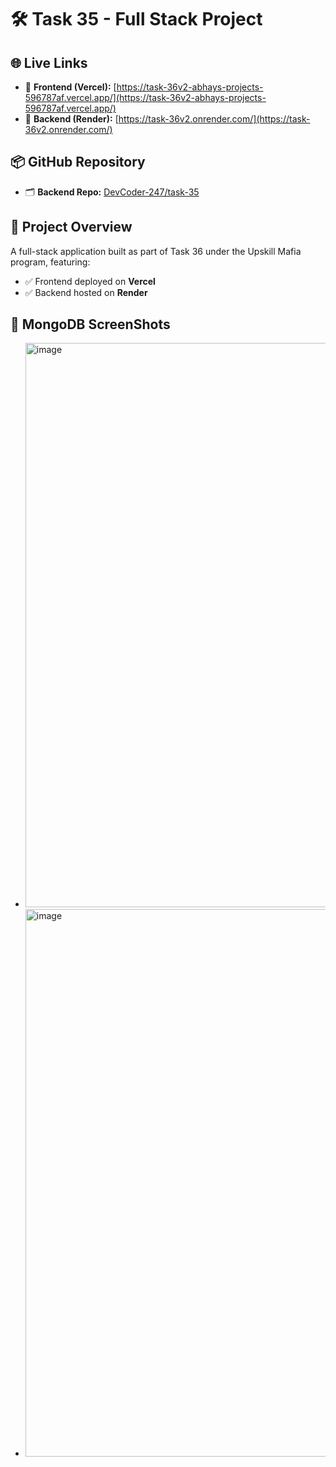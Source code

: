 # 🛠️ Task 35 - Full Stack Project

## 🌐 Live Links

- 🔗 **Frontend (Vercel):** [https://task-36v2-abhays-projects-596787af.vercel.app/](https://task-36v2-abhays-projects-596787af.vercel.app/)
- 🔗 **Backend (Render):** [https://task-36v2.onrender.com/](https://task-36v2.onrender.com/)

## 📦 GitHub Repository

- 🗂️ **Backend Repo:** [DevCoder-247/task-35](https://github.com/DevCoder-247/task-36v2)

## 📑 Project Overview

A full-stack application built as part of Task 36 under the Upskill Mafia program, featuring:

- ✅ Frontend deployed on **Vercel**
- ✅ Backend hosted on **Render**

## 📑 MongoDB ScreenShots
- <img width="1907" height="903" alt="image" src="https://github.com/user-attachments/assets/f9fbe05b-1501-4708-87fa-e7f8cd2d00b0" />
- <img width="1932" height="876" alt="image" src="https://github.com/user-attachments/assets/cbd263e9-143d-43fd-80f5-859f41241170" />


